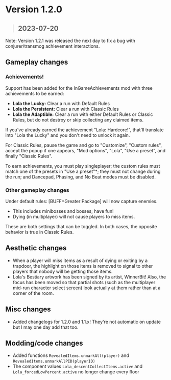 # **Version 1.2.0**
>## 2023-07-20

Note: Version 1.2.1 was released the next day to fix a bug with conjurer/transmog achievement interactions.

## Gameplay changes

### Achievements!
Support has been added for the InGameAchievements mod with three achievements to be earned:

- **Lola the Lucky:** Clear a run with Default Rules
- **Lola the Persistent:** Clear a run with Classic Rules
- **Lola the Adaptible:** Clear a run with either Default Rules or Classic Rules, but do not destroy or skip collecting any claimed items.

If you've already earned the achievement "Lola: Hardcore!", that'll translate into "Lola the Lucky" and you don't need to unlock it again.

For Classic Rules, pause the game and go to "Customize", "Custom rules", accept the popup if one appears, "Mod options", "Lola", "Use a preset", and finally "Classic Rules".

To earn achievements, you must play singleplayer; the custom rules must match one of the presets in "Use a preset"*; they must not change during the run; and Dancepad, Phasing, and No Beat modes must be disabled.

### Other gameplay changes
Under default rules:
[BUFF=Greater Package] will now capture enemies.
  - This includes minibosses and bosses; have fun!
- Dying (in multiplayer) will not cause players to miss items.

These are both settings that can be toggled. In both cases, the opposite behavior is true in Classic Rules.

## Aesthetic changes
- When a player will miss items as a result of dying or exiting by a trapdoor, the highlight on those items is removed to signal to other players that nobody will be getting those items.
- Lola's Bestiary artwork has been signed by its artist, WinnerBit! Also, the focus has been moved so that partial shots (such as the multiplayer mid-run character select screen) look actually at them rather than at a corner of the room.

## Misc changes
- Added changelogs for 1.2.0 and 1.1.x! They're not automatic on update but I may one day add that too.

## Modding/code changes
- Added functions `RevealedItems.unmarkAll(player)` and `RevealedItems.unmarkAllPID(playerID)`
- The component values `Lola_descentCollectItems.active` and `Lola_forcedLowPercent.active` no longer change every floor

